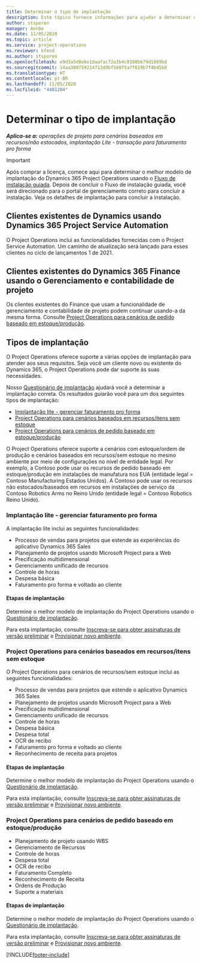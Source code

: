```yaml
---
title: Determinar o tipo de implantação
description: Este tópico fornece informações para ajudar a determinar o tipo de implantação correto do Project Operations para a sua empresa.
author: stsporen
manager: Annbe
ms.date: 11/05/2020
ms.topic: article
ms.service: project-operations
ms.reviewer: kfend
ms.author: stsporen
ms.openlocfilehash: e9d3a5d8e6e1daafac72a3b4c0380b679d1869bd
ms.sourcegitcommit: 14aa380759214713d9bf560f5a7f619b7f4bd5b8
ms.translationtype: HT
ms.contentlocale: pt-BR
ms.lasthandoff: 11/05/2020
ms.locfileid: "4401204"
---
```

# <a name="determine-your-deployment-type"></a>Determinar o tipo de implantação

_**Aplica-se a:** operações de projeto para cenários baseados em recursos/não estocados, implantação Lite - transação para faturamento pro forma_

> [!IMPORTANT]
> Após comprar a licença, comece aqui para determinar o melhor modelo de implantação do Dynamics 365 Project Operations usando o [Fluxo de instalação guiada](https://aka.ms/provisionprojectoperations).
> Depois de concluir o Fluxo de instalação guiada, você será direcionado para o portal de gerenciamento correto para concluir a instalação. Veja os detalhes de implantação para concluir a instalação.


## <a name="existing-customers-of-dynamics-using-dynamics-365-project-service-automation"></a>Clientes existentes de Dynamics usando Dynamics 365 Project Service Automation
O Project Operations inclui as funcionalidades fornecidas com o Project Service Automation. Um caminho de atualização será lançado para esses clientes no ciclo de lançamentos 1 de 2021.

## <a name="existing-customers-of-dynamics-365-finance-using-project-management-and-accounting"></a>Clientes existentes do Dynamics 365 Finance usando o Gerenciamento e contabilidade de projeto 

Os clientes existentes do Finance que usam a funcionalidade de gerenciamento e contabilidade de projeto podem continuar usando-a da mesma forma. Consulte [Project Operations para cenários de pedido baseado em estoque/produção](#pma).


## <a name="deployment-types"></a>Tipos de implantação
O Project Operations oferece suporte a várias opções de implantação para atender aos seus requisitos. Seja você um cliente novo ou existente do Dynamics 365, o Project Operations pode dar suporte às suas necessidades.

Nosso [Questionário de implantação](https://aka.ms/provisionprojectoperations) ajudará você a determinar a implantação correta. Os resultados guiarão você para um dos seguintes tipos de implantação:

- [Implantação lite - gerenciar faturamento pro forma](#lite)
- [Project Operations para cenários baseados em recursos/itens sem estoque](#integrated)
- [Project Operations para cenários de pedido baseado em estoque/produção](#pma)

O Project Operations oferece suporte a cenários com estoque/ordem de produção e cenários baseados em recursos/sem estoque no mesmo ambiente por meio de configurações no nível de entidade legal. Por exemplo, a Contoso pode usar os recursos de pedido baseado em estoque/produção em instalações de manufatura nos EUA (entidade legal = Contoso Manufacturing Estados Unidos). A Contoso pode usar os recursos não estocados/baseados em recursos em instalações de serviço da Contoso Robotics Arms no Reino Unido (entidade legal = Contoso Robotics Reino Unido).

### <a name="lite-deployment---deal-to-proforma-invoicing"></a><a  name="lite"></a>Implantação lite - gerenciar faturamento pro forma

A implantação lite inclui as seguintes funcionalidades:

- Processo de vendas para projetos que estende as experiências do aplicativo Dynamics 365 Sales
- Planejamento de projetos usando Microsoft Project para a Web
- Precificação multidimensional
- Gerenciamento unificado de recursos
- Controle de horas
- Despesa básica
- Faturamento pro forma e voltado ao cliente 

#### <a name="deployment-steps"></a>Etapas de implantação
Determine o melhor modelo de implantação do Project Operations usando o [Questionário de implantação](https://aka.ms/provisionprojectoperations).

Para esta implantação, consulte [Inscreva-se para obter assinaturas de versão preliminar](lite-preview-subscription-sign-up.md) e [Provisionar novo ambiente](lite-deployment.md). 


### <a name="project-operations-for-resourcenon-stocked-scenarios"></a><a name="integrated"></a>Project Operations para cenários baseados em recursos/itens sem estoque
O Project Operations para cenários de recursos/sem estoque inclui as seguintes funcionalidades:
 
- Processo de vendas para projetos que estende o aplicativo Dynamics 365 Sales
- Planejamento de projetos usando Microsoft Project para a Web
- Precificação multidimensional
- Gerenciamento unificado de recursos
- Controle de horas
- Despesa básica
- Despesa total
- OCR de recibo
- Faturamento pro forma e voltado ao cliente 
- Reconhecimento de receita para projetos

#### <a name="deployment-steps"></a>Etapas de implantação
Determine o melhor modelo de implantação do Project Operations usando o [Questionário de implantação](https://aka.ms/provisionprojectoperations).

Para esta implantação, consulte [Inscreva-se para obter assinaturas de versão preliminar](resource-sign-up-preview-subscription.md) e [Provisionar novo ambiente](resource-provision-new-environment.md). 


### <a name="project-operations-for-stockedproduction-order-scenarios"></a><a name="pma"></a>Project Operations para cenários de pedido baseado em estoque/produção

- Planejamento de projeto usando WBS
- Gerenciamento de Recursos
- Controle de horas
- Despesa total
- OCR de recibo
- Faturamento Completo
- Reconhecimento de Receita
- Ordens de Produção
- Suporte a materiais

#### <a name="deployment-steps"></a>Etapas de implantação
Determine o melhor modelo de implantação do Project Operations usando o [Questionário de implantação](https://aka.ms/provisionprojectoperations).

Para esta implantação, consulte [Inscreva-se para obter assinaturas de versão preliminar](https://docs.microsoft.com/dynamics365/fin-ops-core/dev-itpro/dev-tools/sign-up-preview-subscription?toc=/dynamics365/finance/toc.json) e [Provisionar novo ambiente](https://docs.microsoft.com/dynamics365/fin-ops-core/dev-itpro/deployment/deploy-demo-environment?toc=/dynamics365/finance/toc.json). 



[!INCLUDE[footer-include](../includes/footer-banner.md)]